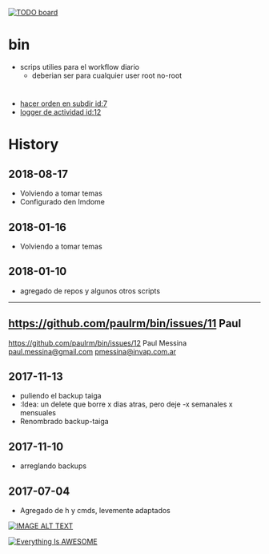 [![TODO board](https://imdone.io/api/1.0/projects/5b76ce7739181b392aa142e3/badge)](https://imdone.io/app#/board/paulrm/bin)

# bin
- scrips utilies para el workflow diario
  - deberian ser para cualquier user root no-root


#

- [hacer orden en subdir id:7](#IDEA:)
- [logger de actividad id:12](#IDEA:)






# History
## 2018-08-17
* Volviendo a tomar temas
* Configurado den Imdome

## 2018-01-16
* Volviendo a tomar temas

## 2018-01-10
* agregado de repos y algunos otros scripts
 ----
 <https://github.com/paulrm/bin/issues/11>
 Paul
 ----
 <https://github.com/paulrm/bin/issues/12>
 Paul Messina
 paul.messina@gmail.com
 pmessina@invap.com.ar

## 2017-11-13
* puliendo el backup taiga
* :Idea:  un delete que borre x dias atras, pero deje -x semanales x mensuales
* Renombrado backup-taiga

## 2017-11-10
* arreglando backups

## 2017-07-04
* Agregado de h y cmds, levemente adaptados



[![IMAGE ALT TEXT](http://img.youtube.com/vi/0zZ2d0Xdnjg/0.jpg)](http://www.youtube.com/watch?v=0zZ2d0Xdnjg "Video Title")


[![Everything Is AWESOME](https://img.youtube.com/vi/StTqXEQ2l-Y/0.jpg)](https://www.youtube.com/watch?v=StTqXEQ2l-Y "Everything Is AWESOME")
